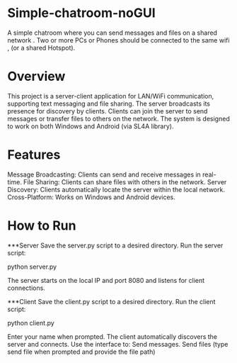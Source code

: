 # Simple-chatroom-noGUI
A simple chatroom where you can send messages and files on a shared network . Two or more PCs or Phones should be connected to the same wifi , (or a shared Hotspot).


# Overview
This project is a server-client application for LAN/WiFi communication, supporting text messaging and file sharing. The server broadcasts its presence for discovery by clients. Clients can join the server to send messages or transfer files to others on the network. The system is designed to work on both Windows and Android (via SL4A library).

# Features
Message Broadcasting: Clients can send and receive messages in real-time.
File Sharing: Clients can share files with others in the network.
Server Discovery: Clients automatically locate the server within the local network.
Cross-Platform: Works on Windows and Android devices.

# How to Run

***Server
Save the server.py script to a desired directory.
Run the server script:

python server.py

The server starts on the local IP and port 8080 and listens for client connections.

***Client
Save the client.py script to a desired directory.
Run the client script:

python client.py

Enter your name when prompted.
The client automatically discovers the server and connects.
Use the interface to:
Send messages.
Send files (type send file when prompted and provide the file path)
